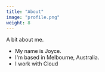 ```yaml
---
title: "About"
image: "profile.png"
weight: 8
---
```


A bit about me.

* My name is Joyce.
* I'm based in Melbourne, Australia.
* I work with Cloud
